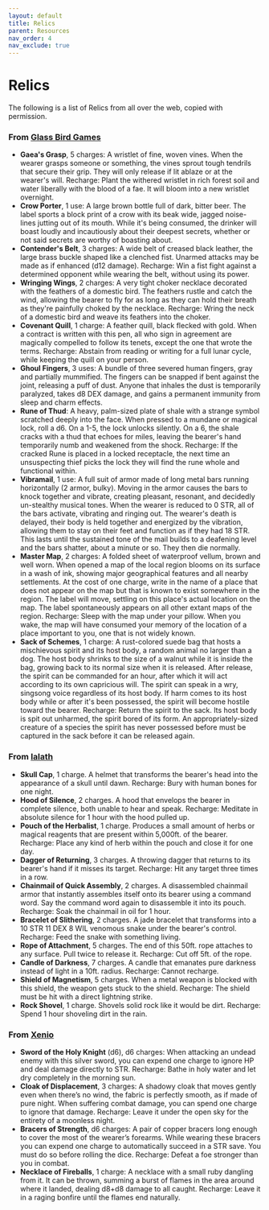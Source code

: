 ```yaml
---
layout: default
title: Relics
parent: Resources
nav_order: 4
nav_exclude: true
---
```


# Relics
The following is a list of Relics from all over the web, copied with permission.


### From [Glass Bird Games](https://glassbirdgames.blogspot.com/2021/08/10-magical-relics-for-cairn.html)
- **Gaea's Grasp**, 5 charges: A wristlet of fine, woven vines. When the wearer grasps someone or something, the vines sprout tough tendrils that secure their grip. They will only release if lit ablaze or at the wearer's will. Recharge: Plant the withered wristlet in rich forest soil and water liberally with the blood of a fae. It will bloom into a new wristlet overnight.
- **Crow Porter**, 1 use: A large brown bottle full of dark, bitter beer. The label sports a block print of a crow with its beak wide, jagged noise-lines jutting out of its mouth. While it's being consumed, the drinker will boast loudly and incautiously about their deepest secrets, whether or not said secrets are worthy of boasting about.
- **Contender's Belt**, 3 charges: A wide belt of creased black leather, the large brass buckle shaped like a clenched fist. Unarmed attacks may be made as if enhanced (d12 damage). Recharge: Win a fist fight against a determined opponent while wearing the belt, without using its power.
- **Wringing Wings**, 2 charges: A very tight choker necklace decorated with the feathers of a domestic bird. The feathers rustle and catch the wind, allowing the bearer to fly for as long as they can hold their breath as they're painfully choked by the necklace. Recharge: Wring the neck of a domestic bird and weave its feathers into the choker.
- **Covenant Quill**, 1 charge: A feather quill, black flecked with gold. When a contract is written with this pen, all who sign in agreement are magically compelled to follow its tenets, except the one that wrote the terms. Recharge: Abstain from reading or writing for a full lunar cycle, while keeping the quill on your person.
- **Ghoul Fingers**, 3 uses:  A bundle of three severed human fingers, gray and partially mummified. The fingers can be snapped if bent against the joint, releasing a puff of dust. Anyone that inhales the dust is temporarily paralyzed, takes d8 DEX damage, and gains a permanent immunity from sleep and charm effects.
- **Rune of Thud**: A heavy, palm-sized plate of shale with a strange symbol scratched deeply into the face. When pressed to a mundane or magical lock, roll a d6. On a 1-5, the lock unlocks silently. On a 6, the shale cracks with a thud that echoes for miles, leaving the bearer's hand temporarily numb and weakened from the shock. Recharge: If the cracked Rune is placed in a locked receptacle, the next time an unsuspecting thief picks the lock they will find the rune whole and functional within.
- **Vibramail**, 1 use: A full suit of armor made of long metal bars running horizontally (2 armor, bulky). Moving in the armor causes the bars to knock together and vibrate, creating pleasant, resonant, and decidedly un-stealthy musical tones. When the wearer is reduced to 0 STR, all of the bars activate, vibrating and ringing out. The wearer's death is delayed, their body is held together and energized by the vibration, allowing them to stay on their feet and function as if they had 18 STR. This lasts until the sustained tone of the mail builds to a deafening level and the bars shatter, about a minute or so. They then die normally.
- **Master Map**, 2 charges: A folded sheet of waterproof vellum, brown and well worn. When opened a map of the local region blooms on its surface in a wash of ink, showing major geographical features and all nearby settlements. At the cost of one charge, write in the name of a place that does not appear on the map but that is known to exist somewhere in the region. The label will move, settling on this place's actual location on the map. The label spontaneously appears on all other extant maps of the region. Recharge: Sleep with the map under your pillow. When you wake, the map will have consumed your memory of the location of a place important to you, one that is not widely known.
- **Sack of Schemes**, 1 charge: A rust-colored suede bag that hosts a mischievous spirit and its host body, a random animal no larger than a dog. The host body shrinks to the size of a walnut while it is inside the bag, growing back to its normal size when it is released. After release, the spirit can be commanded for an hour, after which it will act according to its own capricious will. The spirit can speak in a wry, singsong voice regardless of its host body. If harm comes to its host body while or after it's been possessed, the spirit will become hostile toward the bearer. Recharge: Return the spirit to the sack. Its host body is spit out unharmed, the spirit bored of its form. An appropriately-sized creature of a species the spirit has never possessed before must be captured in the sack before it can be released again.


### From [Ialath](https://ialath.com/blog/d10-relics-for-cairn)
- **Skull Cap**, 1 charge. A helmet that transforms the bearer's head into the appearance of a skull until dawn. Recharge: Bury with human bones for one night.
- **Hood of Silence**, 2 charges. A hood that envelops the bearer in complete silence, both unable to hear and speak. Recharge: Meditate in absolute silence for 1 hour with the hood pulled up.
- **Pouch of the Herbalist**, 1 charge. Produces a small amount of herbs or magical reagents that are present within 5,000ft. of the bearer. Recharge: Place any kind of herb within the pouch and close it for one day.
- **Dagger of Returning**, 3 charges. A throwing dagger that returns to its bearer's hand if it misses its target. Recharge: Hit any target three times in a row.
- **Chainmail of Quick Assembly**, 2 charges. A disassembled chainmail armor that instantly assembles itself onto its bearer using a command word. Say the command word again to disassemble it into its pouch. Recharge: Soak the chainmail in oil for 1 hour.
- **Bracelet of Slithering**, 2 charges. A jade bracelet that transforms into a 10 STR 11 DEX 8 WIL venomous snake under the bearer's control. Recharge: Feed the snake with something living.
- **Rope of Attachment**, 5 charges. The end of this 50ft. rope attaches to any surface. Pull twice to release it. Recharge: Cut off 5ft. of the rope.
- **Candle of Darkness**, 7 charges. A candle that emanates pure darkness instead of light in a 10ft. radius. Recharge: Cannot recharge.
- **Shield of Magnetism**, 5 charges. When a metal weapon is blocked with this shield, the weapon gets stuck to the shield. Recharge: The shield must be hit with a direct lightning strike.
- **Rock Shovel**, 1 charge. Shovels solid rock like it would be dirt. Recharge: Spend 1 hour shoveling dirt in the rain.

### From [Xenio](https://xenioinabottle.blogspot.com)
- **Sword of the Holy Knight** (d6), d6 charges: When attacking an undead enemy with this silver sword, you can expend one charge to ignore HP and deal damage directly to STR. Recharge: Bathe in holy water and let dry completely in the morning sun.
- **Cloak of Displacement**, 3 charges: A shadowy cloak that moves gently even when there’s no wind, the fabric is perfectly smooth, as if made of pure night. When suffering combat damage, you can spend one charge to ignore that damage. Recharge: Leave it under the open sky for the entirety of a moonless night.
- **Bracers of Strength**, d6 charges: A pair of copper bracers long enough to cover the most of the wearer’s forearms. While wearing these bracers you can expend one charge to automatically succeed in a STR save. You must do so before rolling the dice. Recharge: Defeat a foe stronger than you in combat.
- **Necklace of Fireballs**, 1 charge: A necklace with a small ruby dangling from it. It can be thrown, summing a burst of flames in the area around where it landed, dealing d8+d8 damage to all caught. Recharge: Leave it in a raging bonfire until the flames end naturally.
